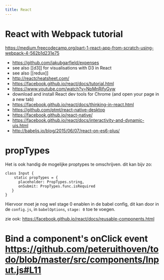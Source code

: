 ```yaml
---
title: React
---
```


# React with Webpack tutorial
https://medium.freecodecamp.org/part-1-react-app-from-scratch-using-webpack-4-562b1d231e75

* <https://github.com/jakubgarfield/expenses>
* see also [[d3]] for visualisations with D3 in React
* see also [[redux]]
* <http://reactcheatsheet.com/>
* <https://facebook.github.io/react/docs/tutorial.html>
* <https://www.youtube.com/watch?v=NpMnRifyGyw>
* download and install React dev tools for Chrome (and open your page in a new tab)
* <https://facebook.github.io/react/docs/thinking-in-react.html>
* <https://github.com/ptmt/react-native-desktop>
* <https://facebook.github.io/react-native/>
* <https://facebook.github.io/react/docs/interactivity-and-dynamic-uis.html>
* <http://babeljs.io/blog/2015/06/07/react-on-es6-plus/>

#  propTypes 
Het is ook handig de mogelijke proptypes te omschrijven. dit kan bijv zo:
```
class Input {
    static propTypes = {
      placeholder: PropTypes.string,
      onSubmit: PropTypes.func.isRequired
   }
}
```
Hiervoor moet je nog wel stage 0 enablen in de babel config, dit kan door in de `config.js`, in `babelOptions`, `stage: 0` toe te voegen.

zie ook: <https://facebook.github.io/react/docs/reusable-components.html>

#  Bind a component's onClick event <https://github.com/peteruithoven/todo/blob/master/src/components/Input.js#L11>

